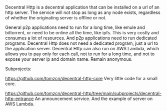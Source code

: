 Decentral Http is a decentral application that can be installed on a url of an http server. The service will not stop as long as any node exists, regardless of whether the originating server is offline or not.

General p2p applications need to run for a long time, like emule and bittorrent, or need to be online all the time, like ipfs. This is very costly and consumes a lot of resources. And p2p applications need to run dedicated programs. Decentral Http does not need a dedicated program, just a url to the application server. Decentral Http can also run on AWS Lambda, which allows you to pay only for each call, not to run for a long time, and not to expose your server ip and domain name. Remain anonymous.

Subprojects:

https://github.com/tomzcn/decentral-http-core Very little code for a small core.

https://github.com/tomzcn/decentral-http/tree/main/subprojects/decentral-http-entrance An announcement service. And the example of server on AWS Lambda.
